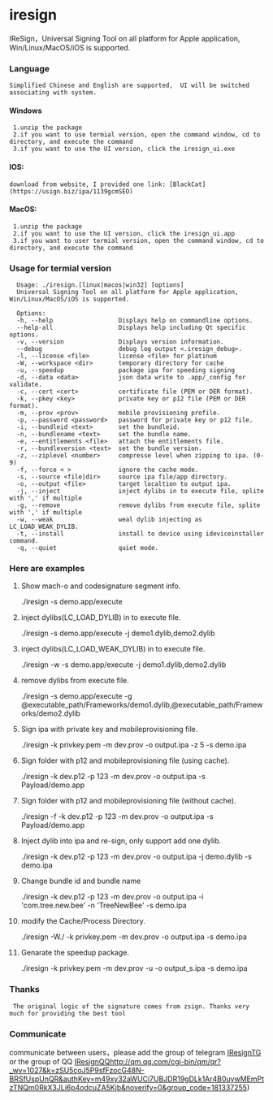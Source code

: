 # iresign

IReSign，Universal Signing Tool on all platform for Apple application, Win/Linux/MacOS/iOS is supported.

### Language

    Simplified Chinese and English are supported,  UI will be switched associating with system.

#### Windows

     1.unzip the package
     2.if you want to use termial version, open the command window, cd to directory, and execute the command
     3.if you want to use the UI version, click the iresign_ui.exe

#### IOS:

    download from website, I provided one link: [BlackCat](https://usign.biz/ipa/1139gcmSEO)

#### MacOS:

     1.unzip the package
     2.if you want to use the UI version, click the iresign_ui.app
     3.if you want to user termial version, open the command window, cd to directory, and execute the command

### Usage for termial version

      Usage: ./iresign.[linux|macos|win32] [options]
      Universal Signing Tool on all platform for Apple application, Win/Linux/MacOS/iOS is supported.
      
      Options:
      -h, --help                  Displays help on commandline options.
      --help-all                  Displays help including Qt specific options.
      -v, --version               Displays version information.
      --debug                     debug log output <.iresign_debug>.
      -l, --license <file>        license <file> for platinum
      -W, --workspace <dir>       temporary directory for cache
      -u, --speedup               package ipa for speeding signing
      -d, --data <data>           json data write to .app/_config for validate.
      -c, --cert <cert>           certificate file (PEM or DER format).
      -k, --pkey <key>            private key or p12 file (PEM or DER format).
      -m, --prov <prov>           mobile provisioning profile.
      -p, --password <password>   password for private key or p12 file.
      -i, --bundleid <text>       set the bundleid.
      -n, --bundlename <text>     set the bundle name.
      -e, --entitlements <file>   attach the entitlements file.
      -r, --bundleversion <text>  set the bundle version.
      -z, --ziplevel <number>     compresse level when zipping to ipa. (0-9)
      -f, --force < >             ignore the cache mode.
      -s, --source <file|dir>     source ipa file/app directory.
      -o, --output <file>         target localtion to output ipa.
      -j, --inject                inject dylibs in to execute file, splite with ',' if multiple
      -g, --remove                remove dylibs from execute file, splite with ',' if multiple
      -w, --weak                  weal dylib injecting as LC_LOAD_WEAK_DYLIB.
      -t, --install               install to device using ideviceinstaller command.
      -q, --quiet                 quiet mode.

### Here are examples

1. Show mach-o and codesignature segment info.

    ./iresign -s demo.app/execute

2. inject dylibs(LC_LOAD_DYLIB) in to execute file.

    ./iresign -s demo.app/execute -j demo1.dylib,demo2.dylib

3. inject dylibs(LC_LOAD_WEAK_DYLIB) in to execute file.

    ./iresign -w -s demo.app/execute -j demo1.dylib,demo2.dylib

4. remove dylibs from execute file.

    ./iresign -s demo.app/execute -g @executable_path/Frameworks/demo1.dylib,@executable_path/Frameworks/demo2.dylib

5. Sign ipa with private key and mobileprovisioning file.

    ./iresign -k privkey.pem -m dev.prov -o output.ipa -z 5 -s demo.ipa

6. Sign folder with p12 and mobileprovisioning file (using cache).

    ./iresign -k dev.p12 -p 123 -m dev.prov -o output.ipa -s Payload/demo.app

7. Sign folder with p12 and mobileprovisioning file (without cache).

    ./iresign -f -k dev.p12 -p 123 -m dev.prov -o output.ipa -s Payload/demo.app

8. Inject dylib into ipa and re-sign, only support add one dylib.

    ./iresign -k dev.p12 -p 123 -m dev.prov -o output.ipa -j demo.dylib -s demo.ipa

9. Change bundle id and bundle name

    ./iresign -k dev.p12 -p 123 -m dev.prov -o output.ipa -i 'com.tree.new.bee' -n 'TreeNewBee' -s demo.ipa

10. modify the Cache/Process Directory.

    ./iresign -W./ -k privkey.pem -m dev.prov -o output.ipa -s demo.ipa

11. Genarate the speedup package.

    ./iresign -k privkey.pem -m dev.prov -u -o output_s.ipa -s demo.ipa

### Thanks

     The original logic of the signature comes from zsign. Thanks very much for providing the best tool

### Communicate

communicate between users，please add the group of telegram
[IResignTG](https://t.me/isign_service)
or the group of QQ
[IResignQQ](http://qm.qq.com/cgi-bin/qm/qr?_wv=1027&k=zSU5coJ5P9sfFzocG48N-BRSfUspUnQR&authKey=m49xy32aWUCi7UBJDR19gDLk1Ar4B0uywMEmPtzTNQm0RkX3JLi6p4odcuZA5Kjb&noverify=0&group_code=181337255)http://qm.qq.com/cgi-bin/qm/qr?_wv=1027&k=zSU5coJ5P9sfFzocG48N-BRSfUspUnQR&authKey=m49xy32aWUCi7UBJDR19gDLk1Ar4B0uywMEmPtzTNQm0RkX3JLi6p4odcuZA5Kjb&noverify=0&group_code=181337255)
